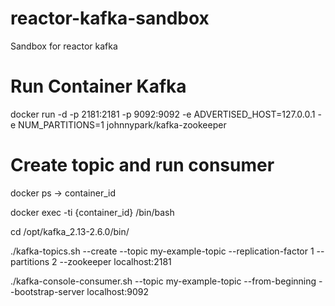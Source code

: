 # reactor-kafka-sandbox
Sandbox for reactor kafka

# Run Container Kafka
docker run -d -p 2181:2181 -p 9092:9092 -e ADVERTISED_HOST=127.0.0.1 -e NUM_PARTITIONS=1 johnnypark/kafka-zookeeper

# Create topic and run consumer
docker ps -> container_id

docker exec -ti {container_id} /bin/bash

cd /opt/kafka_2.13-2.6.0/bin/

./kafka-topics.sh --create --topic my-example-topic --replication-factor 1 --partitions 2 --zookeeper localhost:2181

./kafka-console-consumer.sh --topic my-example-topic --from-beginning --bootstrap-server localhost:9092